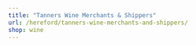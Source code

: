 ```yaml
---
title: "Tanners Wine Merchants & Shippers"
url: /hereford/tanners-wine-merchants-and-shippers/
shop: wine
---
```

